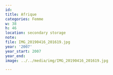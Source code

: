 ```yaml
---
id:
title: Afrique
categories: Femme
w: 38
h: 46
location: secondary storage
note:
file: IMG_20190416_201619.jpg
year: '2007'
year_start: 2007
year_end:
image: ../../media/img/IMG_20190416_201619.jpg

---
```

